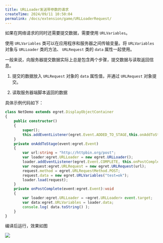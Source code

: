```yaml
---
title: URLLoader发送带参数的请求
createTime: 2024/09/11 10:50:04
permalink: /docs/extension/game/URLLoaderRequest/
---
```

如果在网络请求的同时还需要提交数据，需要使用 `URLVariables`。

使用 `URLVariables` 类可以在应用程序和服务器之间传输变量。将 `URLVariables` 对象与 `URLLoader` 类的方法、 `URLRequest` 类的  `data` 属性一起使用。

一般来说，向服务器提交数据实际上总是包含两个步骤，提交数据与读取返回信息。

1. 提交的数据放入 `URLRequest` 对象的 `data` 属性值，并通过 `URLRequest` 对象提交。

2. 读取服务器端脚本返回的数据

具体示例代码如下：

``` typescript
class NetDemo extends egret.DisplayObjectContainer
{
    public constructor()
    {
        super();
        this.addEventListener(egret.Event.ADDED_TO_STAGE,this.onAddToStage,this);
    }
    private onAddToStage(event:egret.Event)
    {
        var url:string = "http://httpbin.org/post";
        var loader:egret.URLLoader = new egret.URLLoader();
        loader.addEventListener(egret.Event.COMPLETE, this.onPostComplete, this);
        var request:egret.URLRequest = new egret.URLRequest(url);
        request.method = egret.URLRequestMethod.POST;
        request.data = new egret.URLVariables("test=ok");
        loader.load(request);
    }
    private onPostComplete(event:egret.Event):void
    {
        var loader:egret.URLLoader = <egret.URLLoader> event.target;
        var data:egret.URLVariables = loader.data;
        console.log( data.toString() );
    }
}
``` 

编译后运行，效果如图

![](568b435b6fb06.png)

